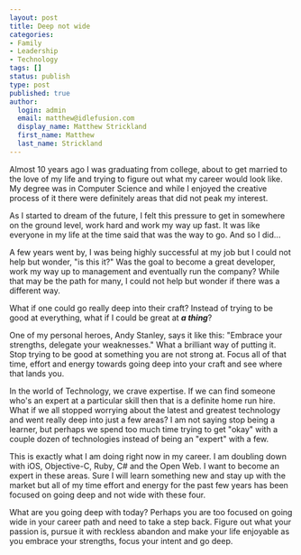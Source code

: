 ```yaml
---
layout: post
title: Deep not wide
categories:
- Family
- Leadership
- Technology
tags: []
status: publish
type: post
published: true
author:
  login: admin
  email: matthew@idlefusion.com
  display_name: Matthew Strickland
  first_name: Matthew
  last_name: Strickland
---
```

Almost 10 years ago I was graduating from college, about to get married to the love of my life and trying to figure out what my career would look like. My degree was in Computer Science and while I enjoyed the creative process of it there were definitely areas that did not peak my interest.

As I started to dream of the future, I felt this pressure to get in somewhere on the ground level, work hard and work my way up fast. It was like everyone in my life at the time said that was the way to go. And so I did...

A few years went by, I was being highly successful at my job but I could not help but wonder, "is this it?" Was the goal to become a great developer, work my way up to management and eventually run the company? While that may be the path for many, I could not help but wonder if there was a different way.

What if one could go really deep into their craft? Instead of trying to be good at everything, what if I could be great at <strong><em>a thing</em></strong>?

One of my personal heroes, Andy Stanley, says it like this: "Embrace your strengths, delegate your weaknesses." What a brilliant way of putting it. Stop trying to be good at something you are not strong at. Focus all of that time, effort and energy towards going deep into your craft and see where that lands you.

In the world of Technology, we crave expertise. If we can find someone who's an expert at a particular skill then that is a definite home run hire. What if we all stopped worrying about the latest and greatest technology and went really deep into just a few areas? I am not saying stop being a learner, but perhaps we spend too much time trying to get "okay" with a couple dozen of technologies instead of being an "expert" with a few.

This is exactly what I am doing right now in my career. I am doubling down with iOS, Objective-C, Ruby, C# and the Open Web. I want to become an expert in these areas. Sure I will learn something new and stay up with the market but all of my time effort and energy for the past few years has been focused on going deep and not wide with these four.

What are you going deep with today? Perhaps you are too focused on going wide in your career path and need to take a step back. Figure out what your passion is, pursue it with reckless abandon and make your life enjoyable as you embrace your strengths, focus your intent and go deep.
